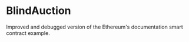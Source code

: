 # BlindAuction
Improved and debugged version of the Ethereum's documentation smart contract example.
